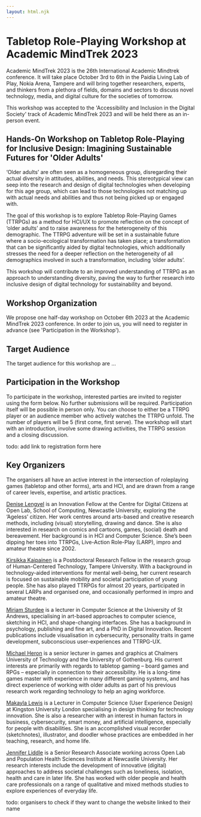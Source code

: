 ```yaml
---
layout: html.njk
---
```


# Tabletop Role-Playing Workshop at Academic MindTrek 2023

Academic MindTrek 2023 is the 26th International Academic Mindtrek conference. It will take place October 3rd to 6th in the Paidia Living Lab of Play, Nokia Arena, Tampere and will bring together researchers, experts, and thinkers from a plethora of fields, domains and sectors to discuss novel technology, media, and digital culture for the societies of tomorrow.

This workshop was accepted to the 'Accessibility and Inclusion in the Digital Society' track of Academic MindTrek 2023 and will be held there as an in-person event.

## Hands-On Workshop on Tabletop Role-Playing for Inclusive Design: Imagining Sustainable Futures for 'Older Adults'

‘Older adults’ are often seen as a homogeneous group, disregarding their actual diversity in attitudes, abilities, and needs. This stereotypical view can seep into the research and design of digital technologies when developing for this age group, which can lead to those technologies not matching up with actual needs and abilities and thus not being picked up or engaged with. 

The goal of this workshop is to explore Tabletop Role-Playing Games (TTRPGs) as a method for HCI/UX to promote reflection on the concept of ‘older adults’ and to raise awareness for the heterogeneity of this demographic. The TTRPG adventure will be set in a sustainable future where a socio-ecological transformation has taken place; a transformation that can be significantly aided by digital technologies, which additionally stresses the need for a deeper reflection on the heterogeneity of all demographics involved in such a transformation, including ‘older adults’. 

This workshop will contribute to an improved understanding of TTRPG as an approach to understanding diversity, paving the way to further research into inclusive design of digital technology for sustainability and beyond.

## Workshop Organization

We propose one half-day workshop on October 6th 2023 at the Academic MindTrek 2023 conference. In order to join us, you will need to register in advance (see 'Participation in the Workshop').

## Target Audience

The target audience for this workshop are ...

## Participation in the Workshop

To participate in the workshop, interested parties are invited to register using the form below. No further submissions will be required. Participation itself will be possible in person only. You can choose to either be a TTRPG player or an audience member who actively watches the TTRPG unfold. The number of players will be 5 (first come, first serve). The workshop will start with an introduction, involve some drawing activities, the TTRPG session and a closing discussion.

todo: add link to registration form here

## Key Organizers

The organisers all have an active interest in the intersection of roleplaying games (tabletop and other forms), arts and HCI, and are drawn from a range of career levels, expertise, and artistic practices.

[Denise Lengyel](https://tincrow.net/) is an Innovation Fellow at the Centre for Digital Citizens at Open Lab, School of Computing, Newcastle University, exploring the ‘Ageless’ citizen. Her work centres around arts-based and creative research methods, including (visual) storytelling, drawing and dance. She is also interested in research on comics and cartoons, games, (social) death and bereavement. Her background is in HCI and Computer Science. She’s been dipping her toes into TTRPGs, Live-Action Role-Play (LARP), impro and amateur theatre since 2002.

[Kirsikka Kaipainen](https://www.tuni.fi/en/kirsikka-kaipainen) is a Postdoctoral Research Fellow in the research group of Human-Centered Technology, Tampere University.
With a background in technology-aided interventions for mental well-being, her current research is focused on sustainable mobility and societal participation of young people. She has also played TTRPGs for almost 20 years, participated in several LARPs and organised one, and occasionally performed in impro and amateur theatre.

[Miriam Sturdee](https://www.st-andrews.ac.uk/computer-science/people/ms535/) is a lecturer in Computer Science at the University of St Andrews, specialising in art-based approaches to computer science, sketching in HCI, and shape-changing interfaces. She has a background in psychology, publishing and fine art, and a PhD in Digital Innovation. Recent publications include visualisation in cybersecurity, personality traits in game development, subconscious user-experiences and TTRPG-UX.

[Michael Heron](https://www.gu.se/om-universitetet/hitta-person/af161531-df86-462d-baab-a71b8368615a) is a senior lecturer in games and graphics at Chalmers University of Technology and the University of Gothenburg. His current interests are primarily with regards to tabletop gaming – board games and RPGs – especially in connection to their accessibility. He is a long-time games master with experience in many different gaming systems, and has direct experience of working with older adults as part of his previous research work regarding technology to help an aging workforce.

[Makayla Lewis](https://makaylalewis.co.uk/) is a Lecturer in Computer Science (User Experience Design) at Kingston University London specialising in design thinking for technology innovation. She is also a researcher with an interest in human factors in business, cybersecurity, smart money, and artificial intelligence, especially for people with disabilities. She is an accomplished visual recorder (sketchnotes), illustrator, and doodler whose practices are embedded in her teaching, research, and home life.

[Jennifer Liddle](https://openlab.ncl.ac.uk/people/jennifer-liddle/) is a Senior Research Associate working across Open Lab and Population Health Sciences Institute at Newcastle
University. Her research interests include the development of innovative (digital) approaches to address societal challenges such as loneliness, isolation, health and care in later life. She has worked with older people and health care professionals on a range of qualitative and mixed methods studies to explore experiences of everyday life.

todo: organisers to check if they want to change the website linked to their name
